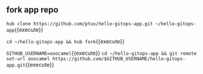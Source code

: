 ## fork app repo

`hub clone https://github.com/ptux/hello-gitops-app.git ~/hello-gitops-app`{{execute}}

`cd ~/hello-gitops-app && hub fork`{{execute}}

`GITHUB_USERNAME=ooocamel`{{execute}}
`cd ~/hello-gitops-app && git remote set-url ooocamel https://github.com/$GITHUB_USERNAME/hello-gitops-app.git`{{execute}}


